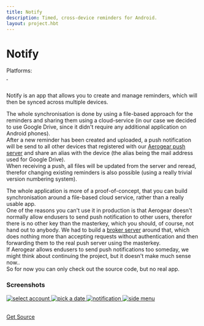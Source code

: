 ```yaml
---
title: Notify
description: Timed, cross-device reminders for Android.
layout: project.hbt
---
```


# Notify
<div id="platforms">Platforms:  <i class="fa fa-android fa-lg"></i></div>
<div id="cover">
    <a href="/images/projects/screens/notify/header/notify_main.png" title="Main activity">
        <img data-interchange="[/images/projects/screens/notify/header/notify_main_small.png, (default)], [/images/projects/screens/notify/header/notify_main_large.png, (large)]"/>
    </a>
    <a href="/images/projects/screens/notify/header/notify_edit.png" title="Editing a notification">
        <img data-interchange="[/images/projects/screens/notify/header/notify_edit_small.png, (default)], [/images/projects/screens/notify/header/notify_edit_large.png, (large)]"/>
    </a>
</div>  

<br/>

Notify is an app that allows you to create and manage reminders, which will then be synced across multiple devices.  

The whole synchronisation is done by using a file-based approach for the reminders and sharing them using a cloud-service (in our case we decided to use Google Drive, since it didn't require any
additional application on Android phones).  
After a new reminder has been created and uploaded, a push notification will be send to all other devices that registered with our [Aerogear push server](http://aerogear.org/push/) and share an
alias with the device (the alias being the mail address used for Google Drive).  
When receiving a push, all files will be updated from the server and reread, therefor changing existing reminders is also possible (using a really trivial version numbering system).  

The whole application is more of a proof-of-concept, that you can build synchronisation around a file-based cloud service, rather than a really usable app.  
One of the reasons you can't use it in production is that Aerogear doesn't normally allow endusers to send push notification to other users,
therefor there is no other key than the masterkey, which you should, of course, not hand out to anybody.
We had to build a [broker server](https://bitbucket.org/fschrofner/notify-broker) around that, which does nothing more than
accepting requests without authentication and then forwarding them to the real push server using the masterkey.  
If Aerogear allows endusers to send push notifications too someday, we might think about continuing the project, but it doesn't make much sense now..  
So for now you can only check out the source code, but no real app.

### Screenshots
<div id="screens">
    <a href="/images/projects/screens/notify/gallery/notify_account_selection.png" title="Selecting the Google account to sync with">
        <img src="/images/projects/screens/notify/gallery/notify_account_selection_thumb.png" alt="select account"/>
    </a>
    <a href="/images/projects/screens/notify/gallery/notify_date_picker.png" title="Picking a date">
        <img src="/images/projects/screens/notify/gallery/notify_date_picker_thumb.png" alt="pick a date"/>
    </a>
    <a href="/images/projects/screens/notify/gallery/notify_notification.png" title="Notification">
        <img src="/images/projects/screens/notify/gallery/notify_notification_thumb.png" alt="notification"/>
    </a>
    <a href="/images/projects/screens/notify/gallery/notify_side_menu.png" title="Using the side menu">
        <img src="/images/projects/screens/notify/gallery/notify_side_menu_thumb.png" alt="side menu"/>
    </a>
</div>  

<br/>

<a href="https://github.com/fschrofner/notify" class="warning hollow button">Get Source</a>
